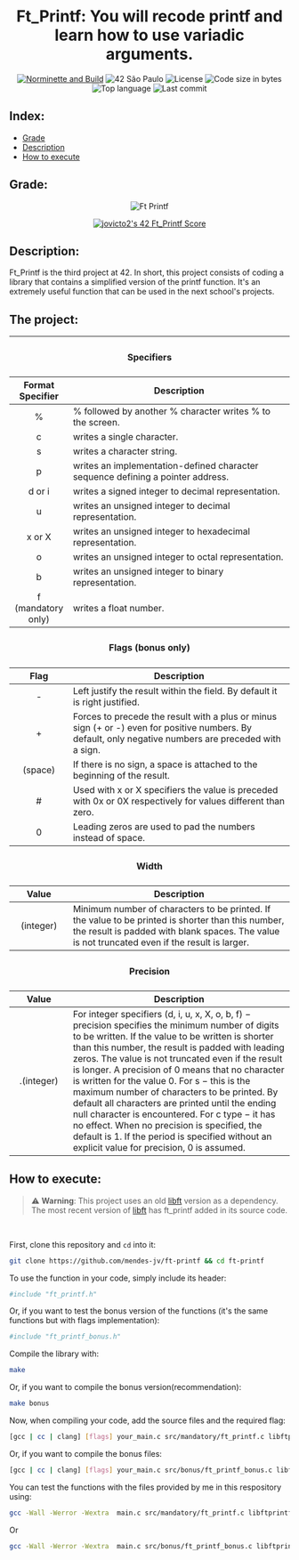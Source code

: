 <div align = center>

# Ft_Printf: You will recode printf and learn how to use variadic arguments.

[![Norminette and Build](https://github.com/mendes-jv/ft-printf/actions/workflows/main.yml/badge.svg?color=dark-green)](https://github.com/mendes-jv/ft-printf/actions/workflows/main.yml)
![42 São Paulo](https://img.shields.io/badge/42-SP-1E2952)
![License](https://img.shields.io/github/license/mendes-jv/ft-printf?color=dark-green)
![Code size in bytes](https://img.shields.io/github/languages/code-size/mendes-jv/ft-printf?color=dark-green)
![Top language](https://img.shields.io/github/languages/top/mendes-jv/ft-printf?color=dark-green)
![Last commit](https://img.shields.io/github/last-commit/mendes-jv/ft-printf?color=dark-green)

</div>

## Index:

* [Grade](#grade)
* [Description](#description)
* [How to execute](#how-to-execute)

## Grade:

<div align = center>

![Ft Printf](https://game.42sp.org.br/static/assets/achievements/ft_printfm.png)

[![jovicto2's 42 Ft_Printf Score](https://badge42.vercel.app/api/v2/clj244ax4006908l8zkjw830s/project/3119400)](https://github.com/JaeSeoKim/badge42)

</div>

## Description:

Ft_Printf is the third project at 42. In short, this project consists of coding a library that contains a simplified version of the printf function. It's an extremely useful function that can be used in the next school's projects.

## The project:

<table>
      <thead>
        <tr>
            <th colspan=3><h4>Specifiers</h4></th>
        </tr>
        <tr>
            <th >Format Specifier</th>
            <th >Description</th>
        </tr>
    </thead>
    <tbody>
	</thead>
        <tr>
            <td align="center">%</td>
            <td>% followed by another % character writes % to the screen.</td>
        </tr>
        <tr>
            <td align="center">c</td>
            <td>writes a single character.</td>
        </tr>
        <tr>
            <td align="center">s</td>
            <td>writes a character string.</td>
        </tr>
        <tr>
            <td align="center">p</td>
            <td>writes an implementation-defined character sequence defining a pointer address.</td>
        </tr>
        <tr>
            <td align="center">d or i</td>
            <td>writes a signed integer to decimal representation.</td>
        </tr>
        <tr>
            <td align="center">u</td>
            <td>writes an unsigned integer to decimal representation.</td>
        </tr>
        <tr>
            <td align="center">x or X</td>
            <td>writes an unsigned integer to hexadecimal representation.</td>
        </tr>
        <tr>
            <td align="center">o</td>
            <td>writes an unsigned integer to octal representation.</td>
        </tr>
        <tr>
            <td align="center">b</td>
            <td>writes an unsigned integer to binary representation.</td>
        </tr>
        <tr>
            <td align="center">f (mandatory only)</td>
            <td>writes a float number.</td>
        </tr>
    </tbody>
    <thead>
        <tr>
            <th colspan=3><h4>Flags (bonus only)</h4></th>
        </tr>
        <tr>
            <th>Flag</th>
            <th>Description</th>
        </tr>
    </thead>
    <tbody>
	</thead>
        <tr>
            <td align="center">-</td>
            <td>Left justify the result within the field. By default it is right justified.</td>
        </tr>
        <tr>
            <td align="center">+</td>
            <td>Forces to precede the result with a plus or minus sign (+ or -) even for positive numbers. By default, only negative numbers are preceded with a sign.</td>
        </tr>
        <tr>
            <td align="center">(space)</td>
            <td>If there is no sign, a space is attached to the beginning of the result.</td>
        </tr>
        <tr>
            <td align="center">#</td>
            <td>Used with x or X specifiers the value is preceded with 0x or 0X respectively for values different than zero.</td>
        </tr>
        <tr>
            <td align="center">0</td>
            <td>Leading zeros are used to pad the numbers instead of space.</td>
        </tr>
    </tbody>
	<thead>
        <tr>
            <th colspan=3><h4>Width</h4></th>
        </tr>
        <tr>
            <th>Value</th>
            <th>Description</th>
        </tr>
    </thead>
    <tbody>
	</thead>
        <tr>
            <td align="center">(integer)</td>
            <td>Minimum number of characters to be printed. If the value to be printed is shorter than this number, the result is padded with blank spaces. The value is not truncated even if the result is larger.</td>
        </tr>
    </tbody>
	<thead>
        <tr>
            <th colspan=3><h4>Precision</h4></th>
        </tr>
        <tr>
            <th>Value</th>
            <th>Description</th>
        </tr>
    </thead>
    <tbody>
	</thead>
        <tr>
            <td align="center">.(integer)</td>
            <td>For integer specifiers (d, i, u, x, X, o, b, f) − precision specifies the minimum number of digits to be written. If the value to be written is shorter than this number, the result is padded with leading zeros. The value is not truncated even if the result is longer. A precision of 0 means that no character is written for the value 0. For s − this is the maximum number of characters to be printed. By default all characters are printed until the ending null character is encountered. For c type − it has no effect. When no precision is specified, the default is 1. If the period is specified without an explicit value for precision, 0 is assumed.</td>
        </tr>
    </tbody>
</table>


## How to execute:

> :warning: **Warning**: This project uses an old [libft](https://github.com/mendes-jv/libft) version as a dependency. The most recent version of [libft](https://github.com/mendes-jv/libft) has ft_printf added in its source code.

<br>

First, clone this repository and `cd` into it:

```zsh
git clone https://github.com/mendes-jv/ft-printf && cd ft-printf
```

To use the function in your code, simply include its header:

```zsh
#include "ft_printf.h"
```

Or, if you want to test the bonus version of the functions (it's the same functions but with flags implementation):

```sh
#include "ft_printf_bonus.h"
```

Compile the library with:

```zsh
make
```
Or, if you want to compile the bonus version(recommendation):
```zsh
make bonus
```

Now, when compiling your code, add the source files and the required flag:   

```sh
[gcc | cc | clang] [flags] your_main.c src/mandatory/ft_printf.c libftprintf.a && ./a.out
```
Or, if you want to compile the bonus files:

```sh
[gcc | cc | clang] [flags] your_main.c src/bonus/ft_printf_bonus.c libftprintf.a && ./a.out
```

You can test the functions with the files provided by me in this respository using:

```sh
gcc -Wall -Werror -Wextra  main.c src/mandatory/ft_printf.c libftprintf.a && ./a.out
```
Or

```sh
gcc -Wall -Werror -Wextra  main.c src/bonus/ft_printf_bonus.c libftprintf.a && ./a.out
```
